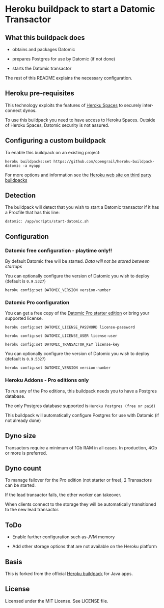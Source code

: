 Heroku buildpack to start a Datomic Transactor
==============================================

## What this buildpack does

- obtains and packages Datomic

- prepares Postgres for use by Datomic (if not done)

- starts the Datomic transactor

The rest of this README explains the necessary configuration.

## Heroku pre-requisites

This technology exploits the features of [Heroku Spaces](https://www.heroku.com/private-spaces) to securely inter-connect dynos. 

To use this buildpack you need to have access to Heroku Spaces. Outside of Heroku Spaces, Datomic security is not assured.

## Configuring a custom buildpack

To enable this buildpack on an existing project:

````heroku buildpacks:set https://github.com/opengrail/heroku-buildpack-datomic -a myapp````

For more options and information see the [Heroku web site on third party buildpacks](https://devcenter.heroku.com/articles/third-party-buildpacks#using-a-custom-buildpack)

## Detection

The buildpack will detect that you wish to start a Datomic transactor if it has a Procfile that has this line:

````datomic: /app/scripts/start-datomic.sh````

## Configuration

### Datomic free configuration - playtime only!!

By default Datomic free will be started. *Data will not be stored between startups*

You can optionally configure the version of Datomic you wish to deploy (default is `0.9.5327`)

````heroku config:set DATOMIC_VERSION version-number````

### Datomic Pro configuration

You can get a free copy of the [Datomic Pro starter edition](http://www.datomic.com/get-datomic.html) or bring your supported license.

````heroku config:set DATOMIC_LICENSE_PASSWORD license-password````

````heroku config:set DATOMIC_LICENSE_USER license-user````

````heroku config:set DATOMIC_TRANSACTOR_KEY license-key````

You can optionally configure the version of Datomic you wish to deploy (default is `0.9.5327`)

````heroku config:set DATOMIC_VERSION version-number````

### Heroku Addons - Pro editions only

To run any of the Pro editions, this buildpack needs you to have a Postgres database. 

The only Postgres database supported is `Heroku Postgres (free or paid)`

This buildpack will automatically configure Postgres for use with Datomic (if not already done) 

## Dyno size

Transactors require a minimum of 1Gb RAM in all cases. In production, 4Gb or more is preferred.

## Dyno count

To manage failover for the Pro edition (not starter or free), 2 Transactors can be started. 

If the lead transactor fails, the other worker can takeover.

When clients connect to the storage they will be automatically transitioned to the new lead transactor.

## ToDo

- Enable further configuration such as JVM memory 

- Add other storage options that are not available on the Heroku platform

## Basis

This is forked from the official [Heroku buildpack](http://devcenter.heroku.com/articles/buildpack) for Java apps.


License
-------

Licensed under the MIT License. See LICENSE file.
